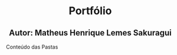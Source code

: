 <h1 align="center">Portfólio</h1>
<h2 align="center">Autor: Matheus Henrique Lemes Sakuragui</h2>
<ul>Conteúdo das Pastas

</ul>
